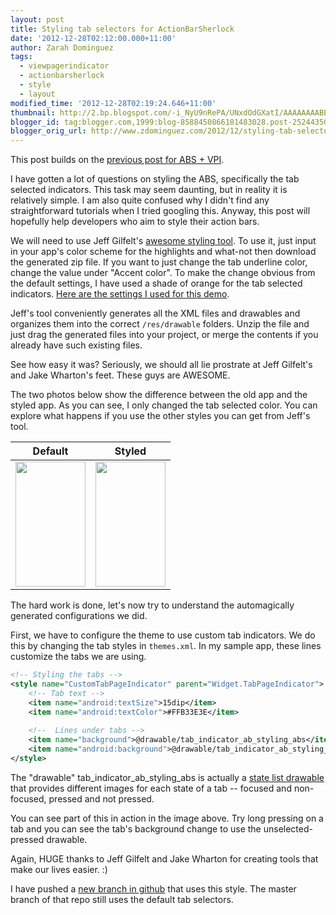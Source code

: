 ```yaml
---
layout: post
title: Styling tab selectors for ActionBarSherlock
date: '2012-12-28T02:12:00.000+11:00'
author: Zarah Dominguez
tags:
  - viewpagerindicator
  - actionbarsherlock
  - style
  - layout
modified_time: '2012-12-28T02:19:24.646+11:00'
thumbnail: http://2.bp.blogspot.com/-i_NyU9nRePA/UNxdOdGXatI/AAAAAAAABE8/IemfSgPtQwI/s72-c/device-2012-12-27-222032.png
blogger_id: tag:blogger.com,1999:blog-8588450866181483028.post-2524435053378956031
blogger_orig_url: http://www.zdominguez.com/2012/12/styling-tab-selectors-for.html
---
```


This post builds on the [previous post for ABS&nbsp;+ VPI](http://droidista.blogspot.com/2012/08/making-actionbarsherlock-and.html).

I have gotten a lot of questions on styling the ABS, specifically the tab selected indicators. This task may seem daunting, but in reality it is relatively simple. I am also quite confused why I didn't find any straightforward tutorials when I tried googling this. Anyway, this post will hopefully help developers who aim to style their action bars.

We will need to use Jeff Gilfelt's [awesome styling tool](http://jgilfelt.github.com/android-actionbarstylegenerator/). To use it, just input in your app's color scheme for the highlights and what-not then download the generated zip file. If you want to just change the tab underline color, change the value under "Accent color". To make the change obvious from the default settings, I have used a shade of orange for the tab selected indicators. [Here are the settings I used for this demo](http://jgilfelt.github.com/android-actionbarstylegenerator/#name=styling_abs&amp;compat=sherlock&amp;theme=light&amp;actionbarstyle=transparent&amp;backColor=e4e4e4%2C100&amp;secondaryColor=d6d6d6%2C100&amp;tertiaryColor=F2F2F2%2C100&amp;accentColor=ff4d00%2C100).

Jeff's tool conveniently generates all the XML files and drawables and organizes them into the correct `/res/drawable` folders. Unzip the file and just drag the generated files into your project, or merge the contents if you already have such existing files.

See how easy it was? Seriously, we should all lie prostrate at Jeff Gilfelt's and Jake Wharton's feet. These guys are AWESOME.

The two photos below show the difference between the old app and the styled app. As you can see, I only changed the tab selected color. You can explore what happens if you use the other styles you can get from Jeff's tool.

| Default                                                                                                                                                                                                                                                                                                                                                  | Styled |
|----------------------------------------------------------------------------------------------------------------------------------------------------------------------------------------------------------------------------------------------------------------------------------------------------------------------------------------------------------|--------|
| <a href="http://2.bp.blogspot.com/-i_NyU9nRePA/UNxdOdGXatI/AAAAAAAABE8/IemfSgPtQwI/s1600/device-2012-12-27-222032.png" imageanchor="1" style="margin-left: auto; margin-right: auto;"><img border="0" src="http://2.bp.blogspot.com/-i_NyU9nRePA/UNxdOdGXatI/AAAAAAAABE8/IemfSgPtQwI/s1600/device-2012-12-27-222032.png" height="200" width="112" /></a> | <a href="http://2.bp.blogspot.com/-9BTaJnt5Uy8/UNxdP3L7DbI/AAAAAAAABFE/vydg5l7AWyA/s1600/device-2012-12-27-222613.png" imageanchor="1" style="margin-left: auto; margin-right: auto;"><img border="0" src="http://2.bp.blogspot.com/-9BTaJnt5Uy8/UNxdP3L7DbI/AAAAAAAABFE/vydg5l7AWyA/s1600/device-2012-12-27-222613.png" height="200" width="112" /></a> |

The hard work is done, let's now try to understand the automagically generated configurations we did.

First, we have to configure the theme to use custom tab indicators. We do this by changing the tab styles in `themes.xml`. In my sample app, these lines customize the tabs we are using.
```xml
<!-- Styling the tabs -->
<style name="CustomTabPageIndicator" parent="Widget.TabPageIndicator">
    <!-- Tab text -->   
    <item name="android:textSize">15dip</item>
    <item name="android:textColor">#FFB33E3E</item>
    
    <!--  Lines under tabs -->
    <item name="background">@drawable/tab_indicator_ab_styling_abs</item>  
    <item name="android:background">@drawable/tab_indicator_ab_styling_abs</item>
</style>
```

The "drawable" tab_indicator_ab_styling_abs is actually a [state list drawable](http://developer.android.com/guide/topics/resources/drawable-resource.html#StateList) that provides different images for each state of a tab -- focused and non-focused, pressed and not pressed.

You can see part of this in action in the image above. Try long pressing on a tab and you can see the tab's background change to use the unselected-pressed drawable.

Again, HUGE thanks to Jeff Gilfelt and Jake Wharton for creating tools that make our lives easier. :)

I have pushed a [new branch in github](https://github.com/zmdominguez/vpi-abs-demo/tree/styling_abs) that uses this style. The master branch of that repo still uses the default tab selectors.